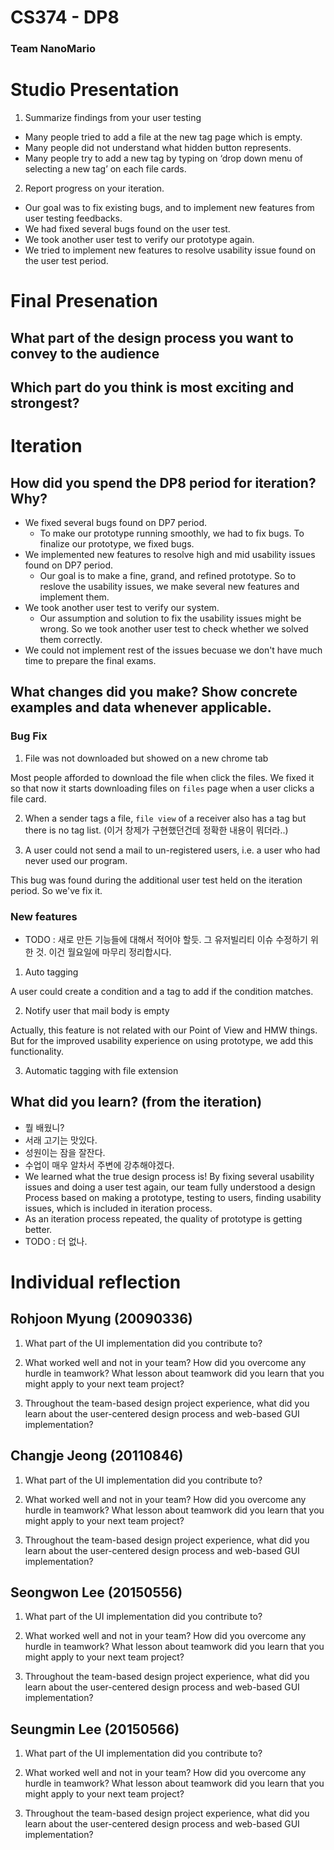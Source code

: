 # CS374 - DP8
### Team NanoMario

# Studio Presentation
1. Summarize findings from your user testing
- Many people tried to add a file at the new tag page which is empty.
- Many people did not understand what hidden button represents.
- Many people try to add a new tag by typing on ‘drop down menu of selecting a new tag’ on each file cards.

2. Report progress on your iteration. 

- Our goal was to fix existing bugs, and to implement new features from user testing feedbacks.
- We had fixed several bugs found on the user test.
- We took another user test to verify our prototype again.
- We tried to implement new features to resolve usability issue found on the user test period.

<!--For (2), it could be things you've already accomplished since user testing or plan to cover. Your studiomates and TA will provide feedback on how you might most effectively use the last week for the best outcome.-->

# Final Presenation
## What part of the design process you want to convey to the audience

## Which part do you think is most exciting and strongest?

# Iteration
<!--
## Plan
1. First, we are going to implement solutions to resolve high and mid usability issues discovered on the user test, which is explained on `Usability issue` part, until June 8th.
2. After that, we are going to run another user tests until June 10th, to clarify whether our usability issues were solved or not. 
3. Before the final presentation, we are going to fix bugs and other critical usability issues discovered on the iteration #1 and #2 (which are written above). 
4. If we have some more time before the final presentation, we would solve low usability issues. 
-->
## How did you spend the DP8 period for iteration? Why?
- We fixed several bugs found on DP7 period. 
    - To make our prototype running smoothly, we had to fix bugs. To finalize our prototype, we fixed bugs. 
- We implemented new features to resolve high and mid usability issues found on DP7 period.
    - Our goal is to make a fine, grand, and refined prototype. So to reslove the usability issues, we make several new features and implement them.  
- We took another user test to verify our system.
    - Our assumption and solution to fix the usability issues might be wrong. So we took another user test to check whether we solved them correctly. 
- We could not implement rest of the issues becuase we don't have much time to prepare the final exams.

## What changes did you make? Show concrete examples and data whenever applicable.
### Bug Fix
1. File was not downloaded but showed on a new chrome tab

Most people afforded to download the file when click the files. We fixed it so that now it starts downloading files on `files` page when a user clicks a file card.

2. When a sender tags a file, `file view` of a receiver also has a tag but there is no tag list. (이거 창제가 구현했던건데 정확한 내용이 뭐더라..)


3. A user could not send a mail to un-registered users, i.e. a user who had never used our program.

This bug was found during the additional user test held on the iteration period.  So we've fix it.


### New features
- TODO : 새로 만든 기능들에 대해서 적어야 할듯. 그 유저빌리티 이슈 수정하기 위한 것. 이건 월요일에 마무리 정리합시다.
1. Auto tagging

A user could create a condition and a tag to add if the condition matches.

2. Notify user that mail body is empty

Actually, this feature is not related with our Point of View and HMW things. But for the improved usability experience on using prototype, we add this functionality.

3. Automatic tagging with file extension


## What did you learn? (from the iteration)
- 뭘 배웠니?
- 서래 고기는 맛있다.
- 성원이는 잠을 잘잔다.
- 수업이 매우 알차서 주변에 강추해야겠다.
- We learned what the true design process is! By fixing several usability issues and doing a user test again, our team fully understood a design Process based on making a prototype, testing to users, finding usability issues, which is included in iteration process.
- As an iteration process repeated, the quality of prototype is getting better.
- TODO : 더 없나.


# Individual reflection
## Rohjoon Myung (20090336)
1. What part of the UI implementation did you contribute to?

2. What worked well and not in your team? How did you overcome any hurdle in teamwork? What lesson about teamwork did you learn that you might apply to your next team project?

3. Throughout the team-based design project experience, what did you learn about the user-centered design process and web-based GUI implementation?

## Changje Jeong (20110846)
1. What part of the UI implementation did you contribute to?

2. What worked well and not in your team? How did you overcome any hurdle in teamwork? What lesson about teamwork did you learn that you might apply to your next team project?

3. Throughout the team-based design project experience, what did you learn about the user-centered design process and web-based GUI implementation?

## Seongwon Lee (20150556)
1. What part of the UI implementation did you contribute to?

2. What worked well and not in your team? How did you overcome any hurdle in teamwork? What lesson about teamwork did you learn that you might apply to your next team project?

3. Throughout the team-based design project experience, what did you learn about the user-centered design process and web-based GUI implementation?


## Seungmin Lee (20150566)
1. What part of the UI implementation did you contribute to?

2. What worked well and not in your team? How did you overcome any hurdle in teamwork? What lesson about teamwork did you learn that you might apply to your next team project?

3. Throughout the team-based design project experience, what did you learn about the user-centered design process and web-based GUI implementation?
